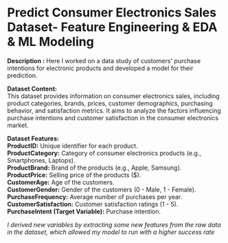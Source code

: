 # Predict Consumer Electronics Sales Dataset- Feature Engineering & EDA & ML Modeling

**Description :** Here I worked on a data study of customers' purchase intentions for electronic products and developed a model for their prediction.

**Dataset Content:**<br>
This dataset provides information on consumer electronics sales, including product categories, brands, prices, customer demographics, purchasing behavior, and satisfaction metrics. It aims to analyze the factors influencing purchase intentions and customer satisfaction in the consumer electronics market.

**Dataset Features:**<br>
**ProductID:** Unique identifier for each product. <br>
**ProductCategory:** Category of consumer electronics products (e.g., Smartphones, Laptops).<br>
**ProductBrand:** Brand of the products (e.g., Apple, Samsung).<br>
**ProductPrice:** Selling price of the products ($).<br>
**CustomerAge:** Age of the customers.<br>
**CustomerGender:** Gender of the customers (0 - Male, 1 - Female).<br>
**PurchaseFrequency:** Average number of purchases per year.<br>
**CustomerSatisfaction:** Customer satisfaction ratings (1 - 5).<br>
**PurchaseIntent (Target Variable):** Purchase intention.<br>

*I derived new variables by extracting some new features from the raw data in the dataset, which allowed my model to run with a higher success rate*
